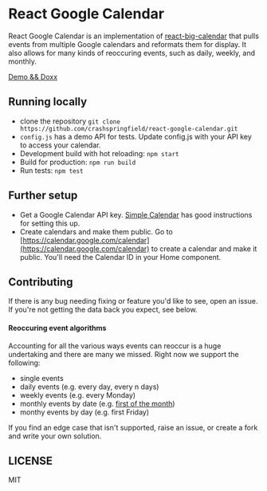 # React Google Calendar
React Google Calendar is an implementation of [react-big-calendar](https://github.com/intljusticemission/react-big-calendar)
that pulls events from multiple Google calendars and reformats them for display.
It also allows for many kinds of reoccuring events, such as daily, weekly, and monthly.

[Demo && Doxx](https://crashspringfield.github.io/react-google-calendar/)

## Running locally

* clone the repository `git clone https://github.com/crashspringfield/react-google-calendar.git`
* `config.js` has a demo API for tests. Update config.js with your API key to access your calendar.
* Development build with hot reloading: `npm start`
* Build for production: `npm run build`
* Run tests: `npm test`

## Further setup

* Get a Google Calendar API key. [Simple Calendar](https://docs.simplecalendar.io/google-api-key/) has good instructions for setting this up.
* Create calendars and make them public. Go to [https://calendar.google.com/calendar](https://calendar.google.com/calendar) to create a calendar and make it public. You'll need the Calendar ID in your Home component.

## Contributing
If there is any bug needing fixing or feature you'd like to see, open an issue. If you're not getting the data back you expect, see below.

#### Reoccuring event algorithms
Accounting for all the various ways events can reoccur is a huge undertaking and there are many we missed. Right now we support the following:

* single events
* daily events (e.g. every day, every n days)
* weekly events (e.g. every Monday)
* monthly events by date (e.g. [first of the month](https://www.youtube.com/watch?v=PArF9k2SbQk))
* monthy events by day (e.g. first Friday)

If you find an edge case that isn't supported, raise an issue, or create a fork and write your own solution.

## LICENSE
MIT
